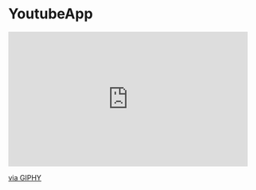 # YoutubeApp

<iframe src="https://giphy.com/embed/5ictYxmbdcDydnTYP1" width="480" height="270" frameBorder="0" class="giphy-embed" allowFullScreen></iframe><p><a href="https://giphy.com/gifs/5ictYxmbdcDydnTYP1">via GIPHY</a></p>
